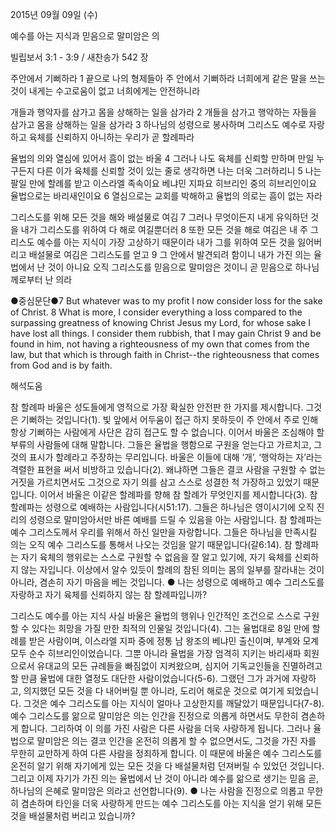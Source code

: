 2015년 09월 09일 (수)

예수를 아는 지식과 믿음으로 말미암은 의



빌립보서 3:1 - 3:9 / 새찬송가 542 장


주안에서 기뻐하라
1 끝으로 나의 형제들아 주 안에서 기뻐하라 너희에게 같은 말을 쓰는 것이 내게는 수고로움이 없고 너희에게는 안전하니라 

개들과 행악자를 삼가고 몸을 상해하는 일을 삼가라
2 개들을 삼가고 행악하는 자들을 삼가고 몸을 상해하는 일을 삼가라 3 하나님의 성령으로 봉사하며 그리스도 예수로 자랑하고 육체를 신뢰하지 아니하는 우리가 곧 할례파라 

율법의 의와 열심에 있어서 흠이 없는 바울
4 그러나 나도 육체를 신뢰할 만하며 만일 누구든지 다른 이가 육체를 신뢰할 것이 있는 줄로 생각하면 나는 더욱 그러하리니 5 나는 팔일 만에 할례를 받고 이스라엘 족속이요 베냐민 지파요 히브리인 중의 히브리인이요 율법으로는 바리새인이요 6 열심으로는 교회를 박해하고 율법의 의로는 흠이 없는 자라 

그리스도를 위해 모든 것을 해와 배설물로 여김
7 그러나 무엇이든지 내게 유익하던 것을 내가 그리스도를 위하여 다 해로 여길뿐더러 8 또한 모든 것을 해로 여김은 내 주 그리스도 예수를 아는 지식이 가장 고상하기 때문이라 내가 그를 위하여 모든 것을 잃어버리고 배설물로 여김은 그리스도를 얻고 9 그 안에서 발견되려 함이니 내가 가진 의는 율법에서 난 것이 아니요 오직 그리스도를 믿음으로 말미암은 것이니 곧 믿음으로 하나님께로부터 난 의라

●중심문단●7 But whatever was to my profit I now consider loss for the sake of Christ. 8 What is more, I consider everything a loss compared to the surpassing greatness of knowing Christ Jesus my Lord, for whose sake I have lost all things. I consider them rubbish, that I may gain Christ 9 and be found in him, not having a righteousness of my own that comes from the law, but that which is through faith in Christ--the righteousness that comes from God and is by faith.

해석도움





참 할례파
바울은 성도들에게 영적으로 가장 확실한 안전판 한 가지를 제시합니다. 그것은 기뻐하는 것입니다(1). 빛 앞에서 어두움이 접근 하지 못하듯이 주 안에서 주로 인해 항상 기뻐하는 사람에게 사단은 감히 접근도 할 수 없습니다. 이어서 바울은 조심해야 할 부류의 사람들에 대해 말합니다. 그들은 율법을 행함으로 구원을 얻는다고 가르치고, 그것의  표시가 할례라고 주장하는 무리입니다. 바울은 이들에 대해 ‘개’, ‘행악하는 자’라는 격렬한 표현을 써서 비방하고 있습니다(2). 왜냐하면 그들은 결코 사람을 구원할 수 없는 거짓을 가르치면서도 그것으로 자기 의를 삼고 스스로 성결한 척 가장하고 있었기 때문입니다. 이어서 바울은 이같은 할례파를 향해 참 할례가 무엇인지를 제시합니다(3). 참 할례파는 성령으로 예배하는 사람입니다(시51:17). 그들은 하나님은 영이시기에 오직 진리의 성령으로 말미암아서만 바른 예배를 드릴 수 있음을 아는 사람입니다. 참 할례파는 예수 그리스도께서 우리를 위해서 하신 일만을 자랑합니다. 그들은 하나님을 만족시킬 의는 오직 예수 그리스도를 통해서 나오는 것임을 알기 때문입니다(갈6:14). 참 할례파는 자기 육체의 행위로는 스스로 구원할 수 없음을 잘 알고 있기에, 자기 육체를 신뢰하지 않는 자입니다. 이상에서 알수 있듯이 할례의 참된 의미는 몸의 일부를 잘라내는 것이 아니라, 겸손히 자기 마음을 베는 것입니다.
● 나는 성령으로 예배하고 예수 그리스도를 자랑하고 자기 육체를 신뢰하지 않는 참 할례파입니까?  

그리스도 예수를 아는 지식
사실 바울은 율법의 행위나 인간적인 조건으로 스스로 구원할 수 있다는 희망을 가질 만한 최적의 인물일 것입니다(4). 그는 율법대로 8일 만에 할례를 받은 사람이며, 이스라엘 지파 중에 정통 남 왕조의 베냐민 출신이며, 부계와 모계 모두 순수 히브리인이었습니다. 그뿐 아니라 율법을 가장 엄격히 지키는 바리새파 회원으로서 유대교의 모든 규례들을 빠짐없이 지켜왔으며, 심지어 기독교인들을 진멸하려고 할 만큼 율법에 대한 열정도 대단한 사람이었습니다(5-6). 그랬던 그가 과거에 자랑하고, 의지했던 모든 것을 다 내어버릴 뿐 아니라, 도리어 해로운 것으로 여기게 되었습니다. 그것은 예수 그리스도를 아는 지식이 얼마나 고상한지를 깨달았기 때문입니다(7-8). 예수 그리스도를 앎으로 말미암은 의는 인간을 진정으로 의롭게 하면서도 무한히 겸손하게 합니다. 그리하여 이 의를 가진 사람은 다른 사람을 더욱 사랑하게 됩니다. 그러나 율법으로 말미암은 의는 결코 인간을 온전히 의롭게 할 수 없으면서도, 그것을 가진 자를 무한히 교만하게 하여 다른 사람을 정죄하게 합니다. 이 때문에 바울은 예수 그리스도를 온전히 알기 위해 자기에게 있는 모든 것을 다 배설물처럼 던져버릴 수 있었던 것입니다. 그리고 이제 자기가 가진 의는 율법에서 난 것이 아니라 예수를 앎으로 생기는 믿음 곧, 하나님의 은혜로 말미암은 의라고 선언합니다(9).
● 나는 사람을 진정으로 의롭고 무한히 겸손하며 타인을 더욱 사랑하게 만드는 예수 그리스도를 아는 지식을 얻기 위해 모든 것을 배설물처럼 버리고 있습니까?